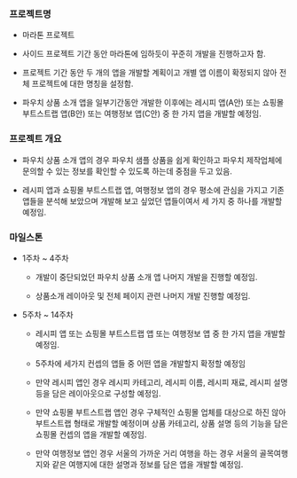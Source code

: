 ### 프로젝트명

-  마라톤 프로젝트

  - 사이드 프로젝트 기간 동안 마라톤에 임하듯이 꾸준히 개발을 진행하고자 함.
  
  - 프로젝트 기간 동안 두 개의 앱을 개발할 계획이고 개별 앱 이름이 확정되지 않아 전체 프로젝트에 대한 명칭을 설정함.

  - 파우치 상품 소개 앱을 일부기간동안 개발한 이후에는 레시피 앱(A안) 또는 쇼핑몰 부트스트랩 앱(B안) 또는 여행정보 앱(C안) 중 한 가지 앱을 개발할 예정임.


### 프로젝트 개요

- 파우치 상품 소개 앱의 경우 파우치 샘플 상품을 쉽게 확인하고 파우치 제작업체에 문의할 수 있는 정보를 확인할 수 있도록 하는데 중점을 두고 있음.

- 레시피 앱과 쇼핑몰 부트스트랩 앱, 여행정보 앱의 경우 평소에 관심을 가지고 기존 앱들을 분석해 보았으며 개발해 보고 싶었던 앱들이여서 세 가지 중 하나를 개발할 예정임.


### 마일스톤

- 1주차 ~ 4주차

  - 개발이 중단되었던 파우치 상품 소개 앱 나머지 개발을 진행할 예정임.

  - 상품소개 레이아웃 및 전체 페이지 관련 나머지 개발 진행할 예정임.

- 5주차 ~ 14주차

  - 레시피 앱 또는 쇼핑몰 부트스트랩 앱 또는 여행정보 앱 중 한 가지 앱을 개발할 예정임.

  - 5주차에 세가지 컨셉의 앱들 중 어떤 앱을 개발할지 확정할 예정임

  - 만약 레시피 앱인 경우 레시피 카테고리, 레시피 이름, 레시피 재료, 레시피 설명 등을 담은 레이아웃으로 구성할 예정임.

  - 만약 쇼핑몰 부트스트랩 앱인 경우 구체적인 쇼핑몰 업체를 대상으로 하진 않아 부트스트랩 형태로 개발할 예정이며 상품 카테고리, 상품 설명 등의 기능을 담은 쇼핑몰 컨셉의 앱을 개발할 예정임.

  - 만약 여행정보 앱인 경우 서울의 가까운 거리 여행을 하는 경우 서울의 골목여행지와 같은 여행지에 대한 설명과 정보를 담은 앱을 개발할 예정임.
